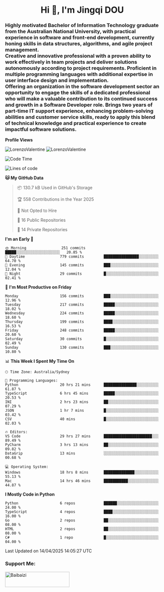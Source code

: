 <h1 align="center">Hi 👋, I'm Jingqi DOU</h1>
<h3 align="left">
Highly motivated Bachelor of Information Technology graduate from the Australian National University, with practical experience in software and front-end development, currently honing skills in data structures, algorithms, and agile project management. <br>
Creative and innovative professional with a proven ability to work effectively in team projects and deliver solutions autonomously according to project requirements. Proficient in multiple programming languages with additional expertise in user interface design and implementation. <br>
Offering an organization in the software development sector an opportunity to engage the skills of a dedicated professional who will make a valuable contribution to its continued success and growth in a Software Developer role. Brings two years of part-time IT support experience, enhancing problem-solving abilities and customer service skills, ready to apply this blend of technical knowledge and practical experience to create impactful software solutions.
</h3>

**Profile Views**<br>
<!-- <img src="https://count.getloli.com/get/@:name" alt="LorenzoValentine" theme="rule34" /> -->
<img src="https://count.getloli.com/@LorenzoValentine?name=LorenzoValentine&theme=asoul&padding=7&offset=0&align=center&scale=2&pixelated=1&darkmode=auto&prefix=020315" alt="LorenzoValentine" theme="rule34" />
<img src="https://count.getloli.com/@LorenzoValentine?name=LorenzoValentine&theme=food&padding=7&offset=0&align=center&scale=2&pixelated=1&darkmode=auto&prefix=020315" alt="LorenzoValentine" theme="rule34" />
 

<!--START_SECTION:waka-->
![Code Time](http://img.shields.io/badge/Code%20Time-1%2C797%20hrs%2050%20mins-blue)

![Lines of code](https://img.shields.io/badge/From%20Hello%20World%20I%27ve%20Written-242.8%20thousand%20lines%20of%20code-blue)

**🐱 My GitHub Data** 

> 📦 130.7 kB Used in GitHub's Storage 
 > 
> 🏆 558 Contributions in the Year 2025
 > 
> 🚫 Not Opted to Hire
 > 
> 📜 16 Public Repositories 
 > 
> 🔑 14 Private Repositories 
 > 
**I'm an Early 🐤** 

```text
🌞 Morning                251 commits         █████░░░░░░░░░░░░░░░░░░░░   20.85 % 
🌆 Daytime                779 commits         ████████████████░░░░░░░░░   64.70 % 
🌃 Evening                145 commits         ███░░░░░░░░░░░░░░░░░░░░░░   12.04 % 
🌙 Night                  29 commits          █░░░░░░░░░░░░░░░░░░░░░░░░   02.41 % 
```
📅 **I'm Most Productive on Friday** 

```text
Monday                   156 commits         ███░░░░░░░░░░░░░░░░░░░░░░   12.96 % 
Tuesday                  217 commits         █████░░░░░░░░░░░░░░░░░░░░   18.02 % 
Wednesday                224 commits         █████░░░░░░░░░░░░░░░░░░░░   18.60 % 
Thursday                 199 commits         ████░░░░░░░░░░░░░░░░░░░░░   16.53 % 
Friday                   248 commits         █████░░░░░░░░░░░░░░░░░░░░   20.60 % 
Saturday                 30 commits          █░░░░░░░░░░░░░░░░░░░░░░░░   02.49 % 
Sunday                   130 commits         ███░░░░░░░░░░░░░░░░░░░░░░   10.80 % 
```


📊 **This Week I Spent My Time On** 

```text
🕑︎ Time Zone: Australia/Sydney

💬 Programming Languages: 
Python                   20 hrs 21 mins      ███████████████░░░░░░░░░░   61.87 % 
TypeScript               6 hrs 45 mins       █████░░░░░░░░░░░░░░░░░░░░   20.53 % 
INI                      2 hrs 23 mins       ██░░░░░░░░░░░░░░░░░░░░░░░   07.29 % 
JSON                     1 hr 7 mins         █░░░░░░░░░░░░░░░░░░░░░░░░   03.42 % 
CSV                      40 mins             █░░░░░░░░░░░░░░░░░░░░░░░░   02.03 % 

🔥 Editors: 
VS Code                  29 hrs 27 mins      ██████████████████████░░░   89.49 % 
PyCharm                  3 hrs 13 mins       ██░░░░░░░░░░░░░░░░░░░░░░░   09.82 % 
DataGrip                 13 mins             ░░░░░░░░░░░░░░░░░░░░░░░░░   00.68 % 

💻 Operating System: 
Windows                  18 hrs 8 mins       ██████████████░░░░░░░░░░░   55.13 % 
Mac                      14 hrs 46 mins      ███████████░░░░░░░░░░░░░░   44.87 % 
```

**I Mostly Code in Python** 

```text
Python                   6 repos             ██████░░░░░░░░░░░░░░░░░░░   24.00 % 
TypeScript               4 repos             ████░░░░░░░░░░░░░░░░░░░░░   16.00 % 
Go                       2 repos             ██░░░░░░░░░░░░░░░░░░░░░░░   08.00 % 
HTML                     2 repos             ██░░░░░░░░░░░░░░░░░░░░░░░   08.00 % 
C#                       1 repo              █░░░░░░░░░░░░░░░░░░░░░░░░   04.00 % 
```




 Last Updated on 14/04/2025 14:05:27 UTC
<!--END_SECTION:waka-->

<!-- [![willianrod's wakatime stats](https://github-readme-stats.vercel.app/api/wakatime?username=lorenzoval2050)](https://github.com/anuraghazra/github-readme-stats) -->


<h3 align="left">Support Me:</h3>
<p><a href="https://www.buymeacoffee.com/Baibaizi"> <img align="left" src="https://cdn.buymeacoffee.com/buttons/v2/default-yellow.png" height="50" width="210" alt="Baibaizi" /></a></p><br><br>
